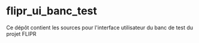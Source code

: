 # flipr_ui_banc_test
Ce dépôt contient les sources pour l'interface utilisateur du banc de test du projet FLIPR
